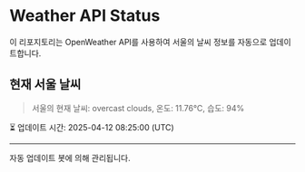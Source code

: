 
# Weather API Status

이 리포지토리는 OpenWeather API를 사용하여 서울의 날씨 정보를 자동으로 업데이트합니다.

## 현재 서울 날씨
> 서울의 현재 날씨: overcast clouds, 온도: 11.76°C, 습도: 94%

⏳ 업데이트 시간: 2025-04-12 08:25:00 (UTC)

---
자동 업데이트 봇에 의해 관리됩니다.
